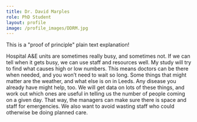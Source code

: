 ```yaml
---
title: Dr. David Marples
role: PhD Student
layout: profile
image: /profile_images/DDRM.jpg
---
```


This is a "proof of principle" plain text explanation!

Hospital A&E units are sometimes really busy, and sometimes not. If we can tell when it gets busy, we can use staff and resources well. My study will try to find what causes high or low numbers. This means doctors can be there when needed, and you won’t need to wait so long. 
Some things that might matter are the weather, and what else is on in Leeds. Any disease you already have might help, too. We will get data on lots of these things, and work out which ones are useful in telling us the number of people coming on a given day. That way, the managers can make sure there is space and staff for emergencies. We also want to avoid wasting staff who could otherwise be doing planned care.

